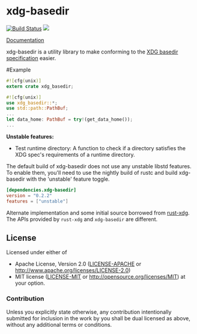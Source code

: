 xdg-basedir
====

[![Build Status](https://travis-ci.org/kiran-kp/xdg-basedir.svg)](https://travis-ci.org/kiran-kp/xdg-basedir) [![](http://meritbadge.herokuapp.com/xdg-basedir)](https://crates.io/crates/xdg-basedir)

[Documentation](http://kiran-kp.github.io/xdg-basedir/xdg_basedir/index.html)

xdg-basedir is a utility library to make conforming to the
[XDG basedir specification](http://standards.freedesktop.org/basedir-spec/basedir-spec-latest.html) easier.

#Example
```rust
#![cfg(unix)]
extern crate xdg_basedir;

#![cfg(unix)]
use xdg_basedir::*;
use std::path::PathBuf;
...
let data_home: PathBuf = try!(get_data_home());
...
```

**Unstable features:**
- Test runtime directory: A function to check if a directory satisfies the XDG spec's requirements of a runtime directory.

The default build of xdg-basedir does not use any unstable libstd features. To enable them, you'll need to use the nightly build of rustc and build xdg-basedir with the 'unstable' feature toggle.

```toml
[dependencies.xdg-basedir]
version = "0.2.2"
features = ["unstable"]
```

Alternate implementation and some initial source borrowed from [rust-xdg](https://github.com/o11c/rust-xdg).
The APIs provided by ```rust-xdg``` and ```xdg-basedir``` are different.

## License

Licensed under either of
 * Apache License, Version 2.0 ([LICENSE-APACHE](LICENSE-APACHE) or http://www.apache.org/licenses/LICENSE-2.0)
 * MIT license ([LICENSE-MIT](LICENSE-MIT) or http://opensource.org/licenses/MIT)
at your option.

### Contribution

Unless you explicitly state otherwise, any contribution intentionally submitted for inclusion in the work by you shall be dual licensed as above, without any additional terms or conditions.
